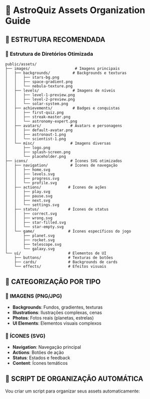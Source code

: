 # 📁 AstroQuiz Assets Organization Guide

## 🎯 **ESTRUTURA RECOMENDADA**

### 📂 **Estrutura de Diretórios Otimizada**

```
public/assets/
├── images/                    # Imagens principais
│   ├── backgrounds/          # Backgrounds e texturas
│   │   ├── stars-bg.png
│   │   ├── space-gradient.png
│   │   └── nebula-texture.png
│   ├── levels/               # Imagens de níveis
│   │   ├── level-1-preview.png
│   │   ├── level-2-preview.png
│   │   └── solar-system.png
│   ├── achievements/         # Badges e conquistas
│   │   ├── first-quiz.png
│   │   ├── streak-master.png
│   │   └── astronomy-expert.png
│   ├── avatars/             # Avatars e personagens
│   │   ├── default-avatar.png
│   │   ├── astronaut-1.png
│   │   └── scientist-1.png
│   └── misc/                # Imagens diversas
│       ├── logo.png
│       ├── splash-screen.png
│       └── placeholder.png
├── icons/                   # Ícones SVG otimizados
│   ├── navigation/          # Ícones de navegação
│   │   ├── home.svg
│   │   ├── levels.svg
│   │   ├── progress.svg
│   │   └── profile.svg
│   ├── actions/            # Ícones de ações
│   │   ├── play.svg
│   │   ├── pause.svg
│   │   ├── next.svg
│   │   └── settings.svg
│   ├── status/             # Ícones de status
│   │   ├── correct.svg
│   │   ├── wrong.svg
│   │   ├── star-filled.svg
│   │   └── star-empty.svg
│   └── game/               # Ícones específicos do jogo
│       ├── planet.svg
│       ├── rocket.svg
│       ├── telescope.svg
│       └── galaxy.svg
└── ui/                     # Elementos de UI
    ├── buttons/            # Texturas de botões
    ├── cards/              # Backgrounds de cards
    └── effects/            # Efeitos visuais
```

## 🎨 **CATEGORIZAÇÃO POR TIPO**

### 📸 **IMAGENS (PNG/JPG)**
- **Backgrounds**: Fundos, gradientes, texturas
- **Illustrations**: Ilustrações complexas, cenas
- **Photos**: Fotos reais (planetas, estrelas)
- **UI Elements**: Elementos visuais complexos

### 🎯 **ÍCONES (SVG)**
- **Navigation**: Navegação principal
- **Actions**: Botões de ação
- **Status**: Estados e feedback
- **Content**: Ícones temáticos

## 🔧 **SCRIPT DE ORGANIZAÇÃO AUTOMÁTICA**

Vou criar um script para organizar seus assets automaticamente:


